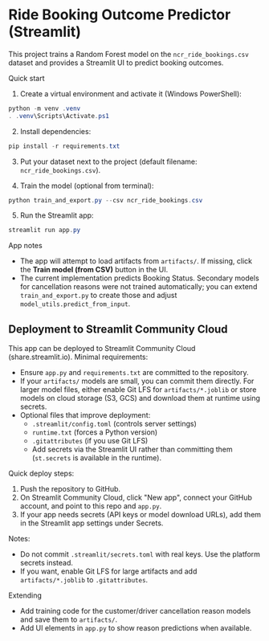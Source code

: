 # Ride Booking Outcome Predictor (Streamlit)

This project trains a Random Forest model on the `ncr_ride_bookings.csv` dataset and provides a Streamlit UI to predict booking outcomes.

Quick start

1. Create a virtual environment and activate it (Windows PowerShell):

```powershell
python -m venv .venv
. .venv\Scripts\Activate.ps1
```

2. Install dependencies:

```powershell
pip install -r requirements.txt
```

3. Put your dataset next to the project (default filename: `ncr_ride_bookings.csv`).

4. Train the model (optional from terminal):

```powershell
python train_and_export.py --csv ncr_ride_bookings.csv
```

5. Run the Streamlit app:

```powershell
streamlit run app.py
```

App notes

- The app will attempt to load artifacts from `artifacts/`. If missing, click the **Train model (from CSV)** button in the UI.
- The current implementation predicts Booking Status. Secondary models for cancellation reasons were not trained automatically; you can extend `train_and_export.py` to create those and adjust `model_utils.predict_from_input`.

Deployment to Streamlit Community Cloud
-------------------------------------

This app can be deployed to Streamlit Community Cloud (share.streamlit.io). Minimal requirements:

- Ensure `app.py` and `requirements.txt` are committed to the repository.
- If your `artifacts/` models are small, you can commit them directly. For larger model files, either enable Git LFS for `artifacts/*.joblib` or store models on cloud storage (S3, GCS) and download them at runtime using secrets.
- Optional files that improve deployment:
	- `.streamlit/config.toml` (controls server settings)
	- `runtime.txt` (forces a Python version)
	- `.gitattributes` (if you use Git LFS)
	- Add secrets via the Streamlit UI rather than committing them (`st.secrets` is available in the runtime).

Quick deploy steps:

1. Push the repository to GitHub.
2. On Streamlit Community Cloud, click "New app", connect your GitHub account, and point to this repo and `app.py`.
3. If your app needs secrets (API keys or model download URLs), add them in the Streamlit app settings under Secrets.

Notes:
- Do not commit `.streamlit/secrets.toml` with real keys. Use the platform secrets instead.
- If you want, enable Git LFS for large artifacts and add `artifacts/*.joblib` to `.gitattributes`.

Extending

- Add training code for the customer/driver cancellation reason models and save them to `artifacts/`.
- Add UI elements in `app.py` to show reason predictions when available.
